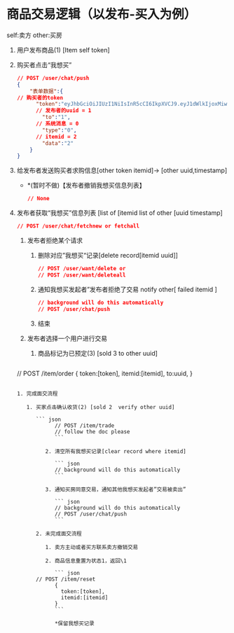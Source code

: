 # 商品交易逻辑（以发布-买入为例）

self:卖方 other:买房

1. 用户发布商品(1) [Item self token]

2. 购买者点击“我想买”

   ```json
   // POST /user/chat/push
   {
       "表单数据":{
   // 购买者的token 
         "token":"eyJhbGciOiJIUzI1NiIsInR5cCI6IkpXVCJ9.eyJ1dWlkIjoxMiwiZ2VuZXJhdGUiOjE1NjgwOTQxODAyNDgsImlhdCI6MTU2ODA5NDE4MH0.BPtNQJLOEtTDI2OR1PAVcTDu4_iHlyXTyC1d9Mlj53o",
         // 发布者的uuid = 1
           "to":"1",
         // 系统消息 = 0
           "type":"0",
         // itemid = 2
           "data":"2"
       }
   }
   ```

3. 给发布者发送购买者求购信息[other token itemid]-> [other uuid,timestamp]

   * *(暂时不做)【发布者撤销我想买信息列表】

     ``` json
     // None
     ```

     

4. 发布者获取“我想买”信息列表 [list of [itemid list of other [uuid timestamp]

   ```json
   // POST /user/chat/fetchnew or fetchall
   ```

   

   1. 发布者拒绝某个请求

      1. 删除对应”我想买“记录[delete record[itemid uuid]]

         ```json
         // POST /user/want/delete or
         // POST /user/want/deleteall
         ```

      2. 通知我想买发起者”发布者拒绝了交易 notify other[ failed itemid ]

         ```json
         // background will do this automatically
         // POST /user/chat/push
         ```

      3. 结束

   2. 发布者选择一个用户进行交易

      1. 商品标记为已预定(3) [sold 3 to other uuid]

         ``` json
   // POST /item/order
         {
           token:[token],
           itemid:[itemid],
     to:uuid,
         }
   ```
         
   1. 完成面交流程
         
      1. 买家点击确认收货(2) [sold 2  verify other uuid]
         
         ``` json
               // POST /item/trade
               // follow the doc please
               ```
         
            2. 清空所有我想买记录[clear record where itemid]
         
               ``` json
               // background will do this automatically
               ```
         
            3. 通知买房同意交易，通知其他我想买发起者”交易被卖出”
         
               ``` json
               // background will do this automatically
               // POST /user/chat/push
               ```
         
         2. 未完成面交流程
         
            1. 卖方主动或者买方联系卖方撤销交易
         
            2. 商品信息重置为状态1，返回\1
         
               ``` json
         // POST /item/reset
               {
                 token:[token],
                 itemid:[itemid]
               }
               ```
               
               *保留我想买记录
               
               